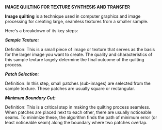 **IMAGE QUILTING FOR TEXTURE SYNTHESIS AND TRANSFER**

**Image quilting** is a technique used in computer graphics and image processing for creating large, seamless textures from a smaller sample. 

Here's a breakdown of its key steps:

_**Sample Texture:**_

Definition: This is a small piece of image or texture that serves as the basis for the larger image you want to create. The quality and characteristics of this sample texture largely determine the final outcome of the quilting process.

_**Patch Selection:**_

Definition: In this step, small patches (sub-images) are selected from the sample texture. These patches are usually square or rectangular.

_**Minimum Boundary Cut:**_

Definition: This is a critical step in making the quilting process seamless. When patches are placed next to each other, there are usually noticeable seams. To minimize these, the algorithm finds the path of minimum error (or least noticeable seam) along the boundary where two patches overlap.

